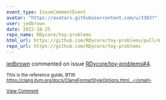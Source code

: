 ```yaml
---
event_type: IssueCommentEvent
avatar: "https://avatars.githubusercontent.com/u/3303?"
user: jedbrown
date: 2022-10-25
repo_name: RDycore/toy-problems
html_url: https://github.com/RDycore/toy-problems/pull/4
repo_url: https://github.com/RDycore/toy-problems
---
```


<a href='https://github.com/jedbrown' target='_blank'>jedbrown</a> commented on issue <a href='https://github.com/RDycore/toy-problems/pull/4' target='_blank'>RDycore/toy-problems#4</a>.

<small>This is the reference guide, BTW. https://clang.llvm.org/docs/ClangFormatStyleOptions.html...</small>

<a href='https://github.com/RDycore/toy-problems/pull/4' target='_blank'>View Comment</a>